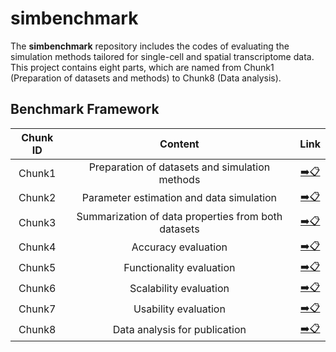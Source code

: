 # simbenchmark
The **simbenchmark** repository includes the codes of evaluating the simulation methods tailored for single-cell and spatial transcriptome data. This project contains eight parts, which are named from Chunk1 (Preparation of datasets and methods) to Chunk8 (Data analysis).


## Benchmark Framework

|Chunk ID|                     Content                  |               Link            |
|:------:|:--------------------------------------------:|:-----------------------------:|
| Chunk1 |Preparation of datasets and simulation methods|[➡️️📋](https://github.com/duohongrui/simbenchmark/tree/master/Chunk1-Data%20preparation)|
| Chunk2 |Parameter estimation and data simulation|️[➡️️📋](https://github.com/duohongrui/simbenchmark/tree/master/Chunk2-Parameters%20Estimation%20and%20Data%20Simulation)|
| Chunk3 |Summarization of data properties from both datasets|[➡️📋](https://github.com/duohongrui/simbenchmark/tree/master/Chunk3-Data%20properties%20learning)|
| Chunk4 |Accuracy evaluation|[➡️📋](https://github.com/duohongrui/simbenchmark/tree/master/Chunk4-Accuracy)|
| Chunk5 |Functionality evaluation|[➡️📋](https://github.com/duohongrui/simbenchmark/tree/master/Chunk5-Functionality)|
| Chunk6 |Scalability evaluation|[➡️📋](https://github.com/duohongrui/simbenchmark/tree/master/Chunk6-Scalability)|
| Chunk7 |Usability evaluation|[➡️📋](https://github.com/duohongrui/simbenchmark/tree/master/Chunk7-Usability)|
| Chunk8 |Data analysis for publication|[➡️📋](https://github.com/duohongrui/simbenchmark/tree/master/Chunk8-Data%20Analysis)|